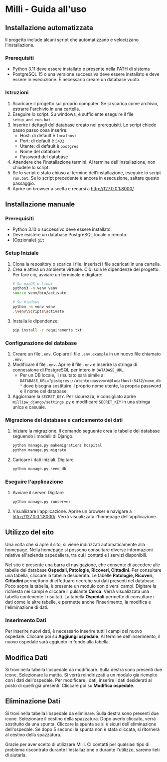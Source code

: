 # Milli - Guida all'uso

## Installazione automatizzata

Il progetto include alcuni script che automatizzano e velocizzano l'installazione.

### Prerequisiti

- Python 3.11 deve essere installato e presente nella PATH di sistema
- PostgreSQL 15 o una versione successiva deve essere installato e deve essere in esecuzione. È necessario creare un database vuoto.

### Istruzioni
1. Scaricare il progetto sul proprio computer. Se si scarica come archivio, estrarre l'archivio in una cartella.
2. Eseguire lo script. Su windows, è sufficiente eseguire il file `setup_and_run.bat`.
3. Inserire i dettagli del database creato nei prerequisiti. Lo script chiede passo passo cosa inserire.
    - Host: di default è `localhost`
    - Port: di default è `5432`
    - Utente: di default è `postgres`
    - Nome del database
    - Password del database
4. Attendere che l'installazione termini. Al termine dell'installazione, non chiudere lo script.
5. Se lo script è stato chiuso al termine dell'installazione, eseguire lo script `run.bat`. Se lo script precedente è ancora in esecuzione, saltare questo passaggio.
6. Aprire un browser a scelta e recarsi a http://127.0.0.1:8000/.

## Installazione manuale

### Prerequisiti
- Python 3.10 o successivo deve essere installato.
- Deve esistere un database PostgreSQL locale o remoto.
- (Opzionale) `git`

### Setup Iniziale

1. Clona la repository o scarica i file. Inserisci i file scaricati in una cartella.
2. Crea e attiva un ambiente virtuale. Ciò isola le dipendenze del progetto. Per fare ciò, avviare un terminale e digitare:
    ```bash
    # Su macOS o Linux
    python3 -m venv venv
    source venv/bin/activate

    # Su Windows
    python -m venv venv
    .\venv\Scripts\activate
    ```
3. Installa le dipendenze:
    ```bash
    pip install -r requirements.txt
    ```
### Configurazione del database
1. Creare un file `.env`. Copiare il file `.env.example` in un nuovo file chiamato `.env`.
2. Modificare il file `.env`. Aprire il file `.env` e inserire la stringa di connessione di PostgreSQL per intero in `DATABASE_URL`.
    - Per un DB locale, il risultato sarà simile a:
    `DATABASE_URL="postgres://utente:password@localhost:5432/nome_db"` dove bisogna sostituire il proprio nome utente, la propria password e il nome del database.
3. Aggiornare la `SECRET_KEY`. Per sicurezza, è consigliato aprire `millipw_django/settings.py` e modificare `SECRET_KEY` in una stringa unica e casuale.

### Migrazione del database e caricamento dei dati
1. Iniziare la migrazione. Il comando seguente crea le tabelle del database seguendo i modelli di Django.
    ```bash
    python manage.py makemigrations hospital
    python manage.py migrate
    ```
2. Caricare i dati iniziali. Digitare 
    ```bash
    python manage.py seed_db
    ```

### Eseguire l'applicazione
1. Avviare il server. Digitare
    ```bash
    python manage.py runserver
    ```
2. Visualiizare l'applicazione. Aprire un browser e navigare a http://127.0.0.1:8000/. Verrà visualizzata l'homepage dell'applicazione.

## Utilizzo del sito

Una volta che si apre il sito, si viene indirizzati automaticamente alla homepage. Nella homepage si possono consultare diverse informazioni relative all'azienda ospedaliera, tra cui i contatti e i servizi disponibili.

Nel sito è presente una barra di navigazione, che consente di accedere alle tabelle del database **Ospedali, Patologie, Ricoveri, Cittadini**.
Per consultare una tabella, cliccare la tabella desiderata.
Le tabelle **Patologie, Ricoveri, Cittadini** permettono di effettuare ricerche sui dati presenti nel database. Poco sopra la tabella, è presente un modulo con diversi campi. Digitare la richiesta nei campi e cliccare il pulsante **Cerca**. Verrà visualizzata una tabella contenente i risultati.
La tabella **Ospedali** permette di consultare i dati come le altre tabelle, e permette anche l'inserimento, la modifica e l'eliminazione di dati.

### Inserimento Dati

Per inserire nuovi dati, è necessario inserire tutti i campi del nuovo ospedale. Cliccare poi su **Aggiungi ospedale**. Al termine dell'inserimento, il nuovo ospedale sarà aggiunto in fondo alla tabella.

## Modifica Dati

Si trovi nella tabella l'ospedale da modificare. Sulla destra sono presenti due icone. Selezionare la matita. Si verrà reindirizzati a un modulo già riempito con i dati dell'ospedale. Per modificare i dati, inserire i dati desiderati al posto di quelli già presenti. Cliccare poi su **Modifica ospedale**.

## Eliminazione Dati

Si trovi nella tabella l'ospedale da eliminare. Sulla destra sono presenti due icone. Selezionare il cestino della spazzatura. Dopo averlo cliccato, verrà sostituito da una spunta. Cliccare la spunta se si è sicuri dell'eliminazione dell'ospedale. Se dopo 5 secondi la spunta non è stata cliccata, si ritornerà al cestino della spazzatura.



Grazie per aver scelto di utilizzare Milli. Ci contatti per qualsiasi tipo di problema riscontrato durante l'installazione o durante l'utilizzo, saremo lieti di aiutarla.